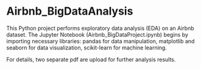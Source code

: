 # Airbnb_BigDataAnalysis
This Python project performs exploratory data analysis (EDA) on an Airbnb dataset. The Jupyter Notebook (Airbnb_BigDataProject.ipynb) begins by importing necessary libraries: pandas for data manipulation, matplotlib and seaborn for data visualization, scikit-learn for machine learning.

For details, two separate pdf are upload for further analysis results.



